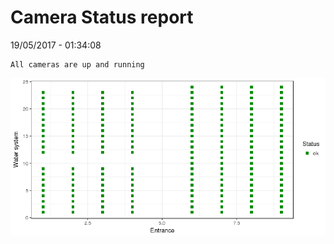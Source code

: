 Camera Status report
================
19/05/2017 - 01:34:08

    All cameras are up and running

![](camreport_files/figure-markdown_github/unnamed-chunk-2-1.png)
